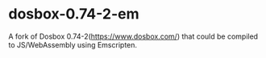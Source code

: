 # dosbox-0.74-2-em
A fork of Dosbox 0.74-2(https://www.dosbox.com/) that could be compiled to JS/WebAssembly using Emscripten.
